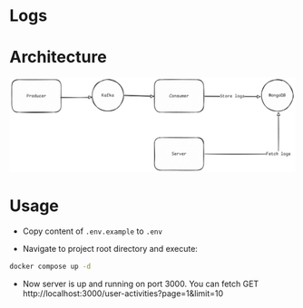 # Logs

# Architecture

![architecture diagram](github/images/architecture.png)

# Usage

- Copy content of `.env.example` to `.env`

- Navigate to project root directory and execute:

```sh
docker compose up -d
```

- Now server is up and running on port 3000. You can fetch GET http://localhost:3000/user-activities?page=1&limit=10
